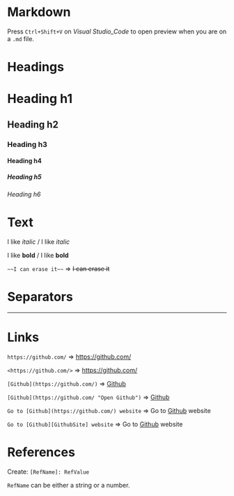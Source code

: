 # Markdown

Press `Ctrl+Shift+V` on _Visual Studio_Code_ to open preview when you are on a `.md` file.

# Headings

# Heading h1
## Heading h2
### Heading h3
#### Heading h4
##### Heading h5
###### Heading h6

# Text

I like _italic_ / I like *italic*

I like __bold__ / I like **bold**

`~~I can erase it~~` => ~~I can erase it~~


# Separators
------------

# Links

`https://github.com/` => https://github.com/

`<https://github.com/>` => <https://github.com/>

`[Github](https://github.com/)` => [Github](https://github.com/)

`[Github](https://github.com/ "Open Github")` => [Github](https://github.com/ "Open Github")

`Go to [Github](https://github.com/) website` => Go to [Github](https://github.com/) website

`Go to [Github][GithubSite] website` => Go to [Github][GithubSite] website

# References

Create: `[RefName]: RefValue`

`RefName` can be either a string or a number.

[GithubSite]: https://github.com/